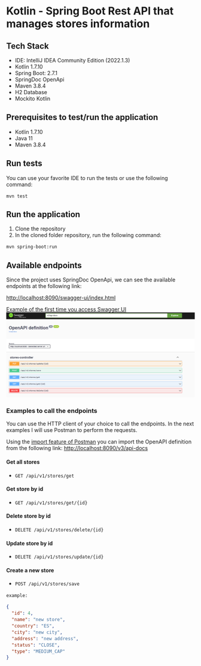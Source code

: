 # Kotlin - Spring Boot Rest API that manages stores information

## Tech Stack
- IDE: IntelliJ IDEA Community Edition (2022.1.3)
- Kotlin 1.7.10
- Spring Boot: 2.7.1
- SpringDoc OpenApi
- Maven 3.8.4
- H2 Database
- Mockito Kotlin

## Prerequisites to test/run the application
- Kotlin 1.7.10
- Java 11
- Maven 3.8.4

## Run tests
You can use your favorite IDE to run the tests or use the following command:
```shell
mvn test
```

## Run the application
1. Clone the repository
2. In the cloned folder repository, run the following command:
```shell
mvn spring-boot:run
```

## Available endpoints
Since the project uses SpringDoc OpenApi, we can see the available endpoints at the following link:

[http://localhost:8090/swagger-ui/index.html](http://localhost:8090/swagger-ui/index.html)

[Example of the first time you access Swagger UI](./readme-resources/img/01-swagger-ui.png)
![Example of the first time you access Swagger UI](./readme-resources/img/01-swagger-ui.png)

### Examples to call the endpoints
You can use the HTTP client of your choice to call the endpoints. In the next examples I will use Postman to perform the requests.

Using the [import feature of Postman](https://learning.postman.com/docs/getting-started/importing-and-exporting-data/) you can import the OpenAPI definition from the following link: [http://localhost:8090/v3/api-docs](http://localhost:8090/v3/api-docs)

#### Get all stores
- `GET /api/v1/stores/get`

#### Get store by id
- `GET /api/v1/stores/get/{id}`

#### Delete store by id
- `DELETE /api/v1/stores/delete/{id}`

#### Update store by id
- `DELETE /api/v1/stores/update/{id}`

#### Create a new store
- `POST /api/v1/stores/save`

`example:`
```json
{
  "id": 4,
  "name": "new store",
  "country": "ES",
  "city": "new city",
  "address": "new address",
  "status": "CLOSE",
  "type": "MEDIUM_CAP"
}
```
